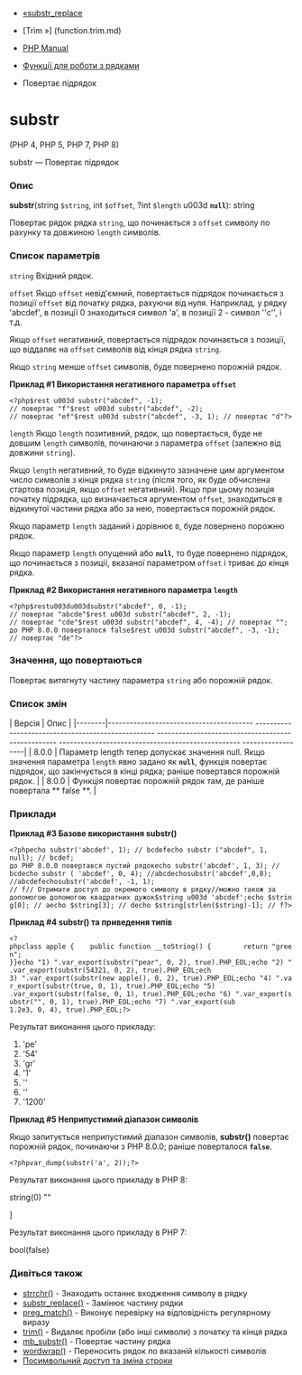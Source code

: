 - [«substr_replace](function.substr-replace.md)
- [Trim »] (function.trim.md)

- [PHP Manual](index.md)
- [Функції для роботи з рядками](ref.strings.md)
- Повертає підрядок

# substr

(PHP 4, PHP 5, PHP 7, PHP 8)

substr — Повертає підрядок

### Опис

**substr**(string `$string`, int `$offset`, ?int `$length` u003d
**`null`**): string

Повертає рядок рядка `string`, що починається з `offset` символу по
рахунку та довжиною `length` символів.

### Список параметрів

`string`
Вхідний рядок.

`offset`
Якщо `offset` невід'ємний, повертається підрядок починається з позиції
`offset` від початку рядка, рахуючи від нуля. Наприклад, у рядку
'abcdef', в позиції 0 знаходиться символ 'a', в позиції 2 - символ
''c'', і т.д.

Якщо `offset` негативний, повертається підрядок починається з
позиції, що віддаляє на `offset` символів від кінця рядка `string`.

Якщо `string` менше `offset` символів, буде повернено порожній рядок.

**Приклад #1 Використання негативного параметра `offset`**

` <?php$rest u003d substr("abcdef", -1); // повертає "f"$rest u003d substr("abcdef", -2); // повертає "ef"$rest u003d substr("abcdef", -3, 1); // повертає "d"?> `

`length`
Якщо `length` позитивний, рядок, що повертається, буде не довшим
`length` символів, починаючи з параметра `offset` (залежно від довжини
`string`).

Якщо `length` негативний, то буде відкинуто зазначене цим
аргументом число символів з кінця рядка `string` (після того, як буде
обчислена стартова позиція, якщо `offset` негативний). Якщо при цьому
позиція початку підрядка, що визначається аргументом `offset`, знаходиться в
відкинутої частини рядка або за нею, повертається порожній рядок.

Якщо параметр `length` заданий і дорівнює `0`, буде повернено порожню
рядок.

Якщо параметр `length` опущений або **`null`**, то буде повернено
підрядок, що починається з позиції, вказаної параметром `offset` і
триває до кінця рядка.

**Приклад #2 Використання негативного параметра `length`**

`<?php$restu003du003dsubstr("abcdef", 0, -1); // повертає "abcde"$rest u003d substr("abcdef", 2, -1); // повертає "cde"$rest u003d substr("abcdef", 4, -4); // повертає ""; до PHP 8.0.0 поверталося false$rest u003d substr("abcdef", -3, -1); // повертає "de"?> `

### Значення, що повертаються

Повертає витягнуту частину параметра `string` або порожній рядок.

### Список змін

| Версія | Опис |
|--------|---------------------------------------- -------------------------------------------------- -------------------------------------------------- -------------------------------------------------- ------------------|
| 8.0.0 | Параметр length тепер допускає значення null. Якщо значення параметра `length` явно задано як **`null`**, функція повертає підрядок, що закінчується в кінці рядка; раніше повертався порожній рядок. |
| 8.0.0 | Функція повертає порожній рядок там, де раніше повертала ** false **. |

### Приклади

**Приклад #3 Базове використання **substr()****

`<?phpecho substr('abcdef', 1); // bcdefecho substr ("abcdef", 1, null); // bcdef; до PHP 8.0.0 повертався пустий рядокecho substr('abcdef', 1, 3); // bcdecho substr ( 'abcdef', 0, 4); //abcdechosubstr('abcdef',0,8); //abcdefechosubstr('abcdef', -1, 1); // f// Отримати доступ до окремого символу в рядку//можно також за допомогою допомогою квадратних дужок$string u003d 'abcdef';echo $string[0]; // aecho $string[3]; // decho $string[strlen($string)-1]; // f?> `

**Приклад #4 **substr()** та приведення типів**

`<?phpclass apple {    public function __toString() {        return "green"; }}echo "1) ".var_export(substr("pear", 0, 2), true).PHP_EOL;echo "2) ".var_export(substr(54321, 0, 2), true).PHP_EOL;ech 3) ".var_export(substr(new apple(), 0, 2), true).PHP_EOL;echo "4) ".var_export(substr(true, 0, 1), true).PHP_EOL;echo "5) .var_export(substr(false, 0, 1), true).PHP_EOL;echo "6) ".var_export(substr("", 0, 1), true).PHP_EOL;echo "7) ".var_export(sub 1.2e3, 0, 4), true).PHP_EOL;?> `

Результат виконання цього прикладу:

1) 'pe'
2) '54'
3) 'gr'
4) '1'
5) ''
6) ''
7) '1200'

**Приклад #5 Неприпустимий діапазон символів**

Якщо запитується неприпустимий діапазон символів, **substr()**
повертає порожній рядок, починаючи з PHP 8.0.0; раніше поверталося
**`false`**.

` <?phpvar_dump(substr('a', 2));?> `

Результат виконання цього прикладу в PHP 8:

string(0) ""

\]

Результат виконання цього прикладу в PHP 7:

bool(false)

### Дивіться також

- [strrchr()](function.strrchr.md) - Знаходить останнє входження
символу в рядку
- [substr_replace()](function.substr-replace.md) - Замінює частину
рядки
- [preg_match()](function.preg-match.md) - Виконує перевірку на
відповідність регулярному виразу
- [trim()](function.trim.md) - Видаляє пробіли (або інші символи)
з початку та кінця рядка
- [mb_substr()](function.mb-substr.md) - Повертає частину рядка
- [wordwrap()](function.wordwrap.md) - Переносить рядок по
вказаній кількості символів
- [Посимвольний доступ та зміна
строки](language.types.string.md#language.types.string.substr)
